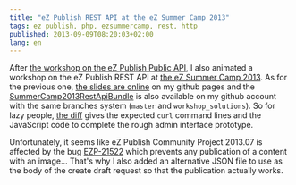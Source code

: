 ```yaml
---
title: "eZ Publish REST API at the eZ Summer Camp 2013"
tags: ez publish, php, ezsummercamp, rest, http
published: 2013-09-09T08:20:03+02:00
lang: en
---
```

After [the workshop on the eZ Publish Public
API](/post/ez-publish-public-api-ezsummercamp), I also animated a workshop on the
eZ Publish REST API at [the eZ Summer Camp 2013](http://ezsummercamp.com). As
for the previous one, [the slides are
online](http://dpobel.github.io/slides-ez/rest-api.html) on my github pages and
the
[SummerCamp2013RestApiBundle](http://github.com/dpobel/SummerCamp2013RestApiBundle)
is also available on my github account with the same branches system (`master`
and `workshop_solutions`). So for lazy people, [the
diff](https://github.com/dpobel/SummerCamp2013RestApiBundle/compare/master…workshop_solutions)
gives the expected `curl` command lines and the JavaScript code to complete the
rough admin interface prototype.

Unfortunately, it seems like eZ Publish Community Project
2013.07
is affected by the bug [EZP-21522](https://jira.ez.no/browse/EZP-21522) which
prevents any publication of a content with an image… That's why I also added
an alternative JSON file to use as the body of the create draft request so that
the publication actually works.

